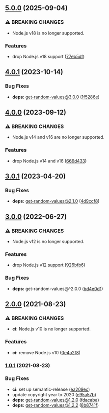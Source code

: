 ## [5.0.0](https://github.com/kenany/secure-random-uint/compare/4.0.1...5.0.0) (2025-09-04)

### ⚠ BREAKING CHANGES

* Node.js v18 is no longer supported.

### Features

* drop Node.js v18 support ([77eb5df](https://github.com/kenany/secure-random-uint/commit/77eb5df09ebd9f6e8594cdf98541a33f3cc938b7))

## [4.0.1](https://github.com/kenany/secure-random-uint/compare/4.0.0...4.0.1) (2023-10-14)


### Bug Fixes

* **deps:** get-random-values@3.0.0 ([1f5286e](https://github.com/kenany/secure-random-uint/commit/1f5286e6c3c9e43aac153085ba96b70052f71bce))

## [4.0.0](https://github.com/kenany/secure-random-uint/compare/3.0.1...4.0.0) (2023-09-12)


### ⚠ BREAKING CHANGES

* Node.js v14 and v16 are no longer supported.

### Features

* drop Node.js v14 and v16 ([666d433](https://github.com/kenany/secure-random-uint/commit/666d4334246449d25f312427cca918cb38c1c9bd))

## [3.0.1](https://github.com/KenanY/secure-random-uint/compare/3.0.0...3.0.1) (2023-04-20)


### Bug Fixes

* **deps:** get-random-values@2.1.0 ([4d9ccf8](https://github.com/KenanY/secure-random-uint/commit/4d9ccf898428bf4859fc669575fd2c2d0488e6ab))

## [3.0.0](https://github.com/KenanY/secure-random-uint/compare/2.0.0...3.0.0) (2022-06-27)


### ⚠ BREAKING CHANGES

* Node.js v12 is no longer supported.

### Features

* drop Node.js v12 support ([926bfb6](https://github.com/KenanY/secure-random-uint/commit/926bfb60e21038354d84b260806bed5731cdb62b))


### Bug Fixes

* **deps:** get-random-values@^2.0.0 ([bd4e0d1](https://github.com/KenanY/secure-random-uint/commit/bd4e0d1fdba9196507b74be13c69e2a7e589c3c3))

## [2.0.0](https://github.com/KenanY/secure-random-uint/compare/1.0.1...2.0.0) (2021-08-23)


### ⚠ BREAKING CHANGES

* **ci:** Node.js v10 is no longer supported.

### Features

* **ci:** remove Node.js v10 ([0e4a2f8](https://github.com/KenanY/secure-random-uint/commit/0e4a2f8f1fe5c151cf8c0c8c990cf840e2fa7085))

### [1.0.1](https://github.com/KenanY/secure-random-uint/compare/1.0.0...1.0.1) (2021-08-23)


### Bug Fixes

* **ci:** set up semantic-release ([ea209ec](https://github.com/KenanY/secure-random-uint/commit/ea209ec0a879bff94d1d79faca06b8acd6b4ddcd))
* update copyright year to 2020 ([e95a57b](https://github.com/KenanY/secure-random-uint/commit/e95a57b367879202f1be378a680a7fc8bf8b73ad))
* **deps:** get-random-values@1.2.0 ([fdacaba](https://github.com/KenanY/secure-random-uint/commit/fdacaba7fcdbcdcdfaa1468b208ca5baa2389175))
* **deps:** get-random-values@1.2.2 ([8b8741f](https://github.com/KenanY/secure-random-uint/commit/8b8741f7178082b8bf4460e3780d0046037bc878))
